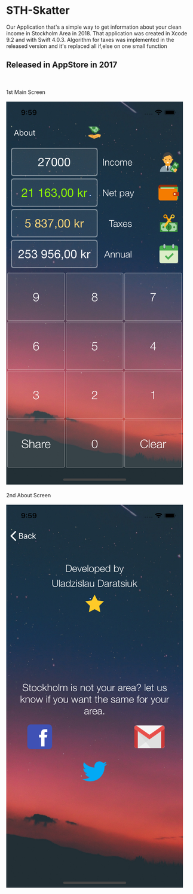 # STH-Skatter
Our Application that's a simple way to get information about your clean income in Stockholm Area in 2018.
That application was created in Xcode 9.2 and with Swift 4.0.3. Algorithm for taxes was implemented in the released version and it's replaced all if,else on one small function

<h2>Released in AppStore in 2017</h2>


<br></br>
1st Main Screen
<br></br>
![Screenshot](screen1.png)
<br></br>
2nd About Screen
<br></br>
![Screenshot](screen2.png)

